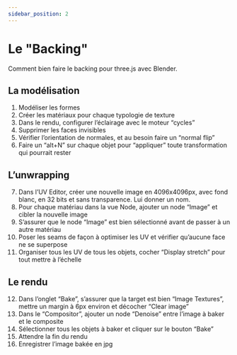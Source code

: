 ```yaml
---
sidebar_position: 2
---
```


# Le "Backing"

Comment bien faire le backing pour three.js avec Blender.

## La modélisation

1. Modéliser les formes
2. Créer les matériaux pour chaque typologie de texture
3. Dans le rendu, configurer l’éclairage avec le moteur  “cycles”
4. Supprimer les faces invisibles
5. Vérifier l’orientation de normales, et au besoin faire un “normal flip”
6. Faire un “alt+N” sur chaque objet pour “appliquer” toute transformation qui pourrait rester

## L’unwrapping

7. Dans l’UV Editor, créer une nouvelle image en 4096x4096px, avec fond blanc, en 32 bits et sans transparence. Lui donner un nom.
8. Pour chaque matériau dans la vue Node, ajouter un node “Image” et cibler la nouvelle image
9. S’assurer que le node “Image” est bien sélectionné avant de passer à un autre matériau
10. Poser les seams de façon à optimiser les UV et vérifier qu’aucune face ne se superpose
11. Organiser tous les UV de tous les objets, cocher “Display stretch” pour tout mettre à l’échelle

## Le rendu

12. Dans l’onglet “Bake”, s’assurer que la target est bien “Image Textures”, mettre un margin à 6px environ et décocher “Clear image”
13. Dans le “Compositor”, ajouter un node “Denoise” entre l’image à baker et le composite
14. Sélectionner tous les objets à baker et cliquer sur le bouton “Bake”
15. Attendre la fin du rendu
16. Enregistrer l’image bakée en jpg
